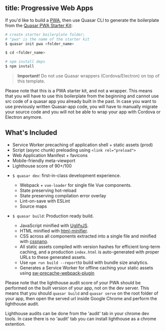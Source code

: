 title: Progressive Web Apps
---
If you'd like to build a [PWA](https://developers.google.com/web/progressive-web-apps/), then use Quasar CLI to generate the boilerplate from the [Quasar PWA Starter Kit](https://github.com/quasarframework/quasar-template-pwa):

``` bash
# create starter boilerplate folder;
# "pwa" is the name of the starter kit
$ quasar init pwa <folder_name>

$ cd <folder_name>

# npm install deps
$ npm install
```

> **Important!**
> Do not use Quasar wrappers (Cordova/Electron) on top of this template.

Please note that this is a PWA starter kit, and not a wrapper. This means that you will have to use this boilerplate from the beginning and cannot use src code of a quasar app you already built in the past. In case you want to use previously written Quasar-app code, you will have to manually migrate your source code and you will not be able to wrap your app with Cordova or Electron anymore.

## What's Included

* Service Worker precaching of application shell + static assets (prod)
* Script (async chunk) preloading using `<link rel="preload">`
* Web Application Manifest + favicons
* Mobile-friendly meta-viewport
* Lighthouse score of 90+/100

- `$ quasar dev`: first-in-class development experience.
  - Webpack + `vue-loader` for single file Vue components.
  - State preserving hot-reload
  - State preserving compilation error overlay
  - Lint-on-save with ESLint
  - Source maps

- `$ quasar build`: Production ready build.
  - JavaScript minified with [UglifyJS](https://github.com/mishoo/UglifyJS2).
  - HTML minified with [html-minifier](https://github.com/kangax/html-minifier).
  - CSS across all components extracted into a single file and minified with [cssnano](https://github.com/ben-eb/cssnano).
  - All static assets compiled with version hashes for efficient long-term caching, and a production `index.html` is auto-generated with proper URLs to these generated assets.
  - Use `npm run build --report`to build with bundle size analytics.
  - Generates a Service Worker for offline caching your static assets using [sw-precache-webpack-plugin](https://www.npmjs.com/package/sw-precache-webpack-plugin)
  
Please note that the lighthouse audit score of your PWA should be performed on the built version of your app, not on the dev server. This means that you should `quasar build` and `quasar serve` on the root folder of your app, then open the served url inside Google Chrome and perform the lighthouse audit.

Lighthouse audits can be done from the 'audit' tab in your chrome dev tools. In case there is no 'audit' tab you can install lighthouse as a chrome extention.

